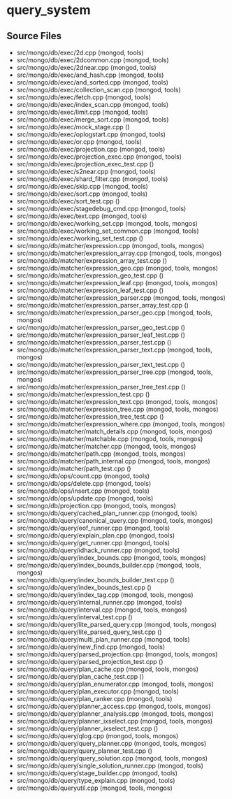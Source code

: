# query\_system

## Source Files

- src/mongo/db/exec/2d.cpp   (mongod, tools)
- src/mongo/db/exec/2dcommon.cpp   (mongod, tools)
- src/mongo/db/exec/2dnear.cpp   (mongod, tools)
- src/mongo/db/exec/and\_hash.cpp   (mongod, tools)
- src/mongo/db/exec/and\_sorted.cpp   (mongod, tools)
- src/mongo/db/exec/collection\_scan.cpp   (mongod, tools)
- src/mongo/db/exec/fetch.cpp   (mongod, tools)
- src/mongo/db/exec/index\_scan.cpp   (mongod, tools)
- src/mongo/db/exec/limit.cpp   (mongod, tools)
- src/mongo/db/exec/merge\_sort.cpp   (mongod, tools)
- src/mongo/db/exec/mock\_stage.cpp   ()
- src/mongo/db/exec/oplogstart.cpp   (mongod, tools)
- src/mongo/db/exec/or.cpp   (mongod, tools)
- src/mongo/db/exec/projection.cpp   (mongod, tools)
- src/mongo/db/exec/projection\_exec.cpp   (mongod, tools)
- src/mongo/db/exec/projection\_exec\_test.cpp   ()
- src/mongo/db/exec/s2near.cpp   (mongod, tools)
- src/mongo/db/exec/shard\_filter.cpp   (mongod, tools)
- src/mongo/db/exec/skip.cpp   (mongod, tools)
- src/mongo/db/exec/sort.cpp   (mongod, tools)
- src/mongo/db/exec/sort\_test.cpp   ()
- src/mongo/db/exec/stagedebug\_cmd.cpp   (mongod, tools)
- src/mongo/db/exec/text.cpp   (mongod, tools)
- src/mongo/db/exec/working\_set.cpp   (mongod, tools, mongos)
- src/mongo/db/exec/working\_set\_common.cpp   (mongod, tools)
- src/mongo/db/exec/working\_set\_test.cpp   ()
- src/mongo/db/matcher/expression.cpp   (mongod, tools, mongos)
- src/mongo/db/matcher/expression\_array.cpp   (mongod, tools, mongos)
- src/mongo/db/matcher/expression\_array\_test.cpp   ()
- src/mongo/db/matcher/expression\_geo.cpp   (mongod, tools, mongos)
- src/mongo/db/matcher/expression\_geo\_test.cpp   ()
- src/mongo/db/matcher/expression\_leaf.cpp   (mongod, tools, mongos)
- src/mongo/db/matcher/expression\_leaf\_test.cpp   ()
- src/mongo/db/matcher/expression\_parser.cpp   (mongod, tools, mongos)
- src/mongo/db/matcher/expression\_parser\_array\_test.cpp   ()
- src/mongo/db/matcher/expression\_parser\_geo.cpp   (mongod, tools, mongos)
- src/mongo/db/matcher/expression\_parser\_geo\_test.cpp   ()
- src/mongo/db/matcher/expression\_parser\_leaf\_test.cpp   ()
- src/mongo/db/matcher/expression\_parser\_test.cpp   ()
- src/mongo/db/matcher/expression\_parser\_text.cpp   (mongod, tools, mongos)
- src/mongo/db/matcher/expression\_parser\_text\_test.cpp   ()
- src/mongo/db/matcher/expression\_parser\_tree.cpp   (mongod, tools, mongos)
- src/mongo/db/matcher/expression\_parser\_tree\_test.cpp   ()
- src/mongo/db/matcher/expression\_test.cpp   ()
- src/mongo/db/matcher/expression\_text.cpp   (mongod, tools, mongos)
- src/mongo/db/matcher/expression\_tree.cpp   (mongod, tools, mongos)
- src/mongo/db/matcher/expression\_tree\_test.cpp   ()
- src/mongo/db/matcher/expression\_where.cpp   (mongod, tools, mongos)
- src/mongo/db/matcher/match\_details.cpp   (mongod, tools, mongos)
- src/mongo/db/matcher/matchable.cpp   (mongod, tools, mongos)
- src/mongo/db/matcher/matcher.cpp   (mongod, tools, mongos)
- src/mongo/db/matcher/path.cpp   (mongod, tools, mongos)
- src/mongo/db/matcher/path\_internal.cpp   (mongod, tools, mongos)
- src/mongo/db/matcher/path\_test.cpp   ()
- src/mongo/db/ops/count.cpp   (mongod, tools)
- src/mongo/db/ops/delete.cpp   (mongod, tools)
- src/mongo/db/ops/insert.cpp   (mongod, tools)
- src/mongo/db/ops/update.cpp   (mongod, tools)
- src/mongo/db/projection.cpp   (mongod, tools, mongos)
- src/mongo/db/query/cached\_plan\_runner.cpp   (mongod, tools)
- src/mongo/db/query/canonical\_query.cpp   (mongod, tools, mongos)
- src/mongo/db/query/eof\_runner.cpp   (mongod, tools)
- src/mongo/db/query/explain\_plan.cpp   (mongod, tools)
- src/mongo/db/query/get\_runner.cpp   (mongod, tools)
- src/mongo/db/query/idhack\_runner.cpp   (mongod, tools)
- src/mongo/db/query/index\_bounds.cpp   (mongod, tools, mongos)
- src/mongo/db/query/index\_bounds\_builder.cpp   (mongod, tools, mongos)
- src/mongo/db/query/index\_bounds\_builder\_test.cpp   ()
- src/mongo/db/query/index\_bounds\_test.cpp   ()
- src/mongo/db/query/index\_tag.cpp   (mongod, tools, mongos)
- src/mongo/db/query/internal\_runner.cpp   (mongod, tools)
- src/mongo/db/query/interval.cpp   (mongod, tools, mongos)
- src/mongo/db/query/interval\_test.cpp   ()
- src/mongo/db/query/lite\_parsed\_query.cpp   (mongod, tools, mongos)
- src/mongo/db/query/lite\_parsed\_query\_test.cpp   ()
- src/mongo/db/query/multi\_plan\_runner.cpp   (mongod, tools)
- src/mongo/db/query/new\_find.cpp   (mongod, tools)
- src/mongo/db/query/parsed\_projection.cpp   (mongod, tools, mongos)
- src/mongo/db/query/parsed\_projection\_test.cpp   ()
- src/mongo/db/query/plan\_cache.cpp   (mongod, tools, mongos)
- src/mongo/db/query/plan\_cache\_test.cpp   ()
- src/mongo/db/query/plan\_enumerator.cpp   (mongod, tools, mongos)
- src/mongo/db/query/plan\_executor.cpp   (mongod, tools)
- src/mongo/db/query/plan\_ranker.cpp   (mongod, tools)
- src/mongo/db/query/planner\_access.cpp   (mongod, tools, mongos)
- src/mongo/db/query/planner\_analysis.cpp   (mongod, tools, mongos)
- src/mongo/db/query/planner\_ixselect.cpp   (mongod, tools, mongos)
- src/mongo/db/query/planner\_ixselect\_test.cpp   ()
- src/mongo/db/query/qlog.cpp   (mongod, tools, mongos)
- src/mongo/db/query/query\_planner.cpp   (mongod, tools, mongos)
- src/mongo/db/query/query\_planner\_test.cpp   ()
- src/mongo/db/query/query\_solution.cpp   (mongod, tools, mongos)
- src/mongo/db/query/single\_solution\_runner.cpp   (mongod, tools)
- src/mongo/db/query/stage\_builder.cpp   (mongod, tools)
- src/mongo/db/query/type\_explain.cpp   (mongod, tools)
- src/mongo/db/queryutil.cpp   (mongod, tools, mongos)
